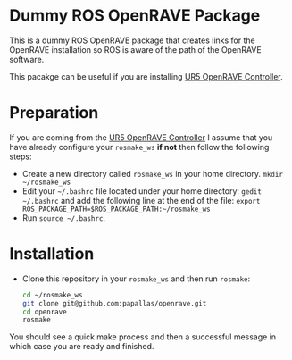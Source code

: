 # Dummy ROS OpenRAVE Package
This is a dummy ROS OpenRAVE package that creates links for the OpenRAVE installation so ROS is aware of the path of the OpenRAVE software.

This pacakge can be useful if you are installing [UR5 OpenRAVE Controller](https://github.com/papallas/ur5controller).

# Preparation
If you are coming from the [UR5 OpenRAVE Controller](https://github.com/papallas/ur5controller) I assume that you have already configure your `rosmake_ws` **if not** then follow the following steps:
- Create a new directory called `rosmake_ws` in your home directory. `mkdir ~/rosmake_ws`
- Edit your `~/.bashrc` file located under your home directory: `gedit ~/.bashrc` and add the following line at the end of the file: `export ROS_PACKAGE_PATH=$ROS_PACKAGE_PATH:~/rosmake_ws`
- Run `source ~/.bashrc`.

# Installation
- Clone this repository in your `rosmake_ws` and then run `rosmake`:
  ```bash
  cd ~/rosmake_ws
  git clone git@github.com:papallas/openrave.git
  cd openrave
  rosmake
  ```

You should see a quick make process and then a successful message in which case you are ready and finished.
